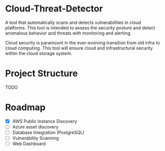 # Cloud-Threat-Detector
A tool that automatically scans and detects vulnerabilities in cloud platforms. This tool is intended to assess the security posture and detect anomalous behavior and threats with monitoring and alerting.

Cloud security is paramount in the ever-evolving transition from old infra to cloud computing. This tool will ensure cloud and infrastructural security within the cloud storage system.

# Project Structure

TODO

# Roadmap
 - [x] AWS Public Instance Discovery
 - [ ] Azure asset discovery
 - [ ] Database Integration (PostgreSQL)
 - [ ] Vulnerability Scanning
 - [ ] Web Dashboard